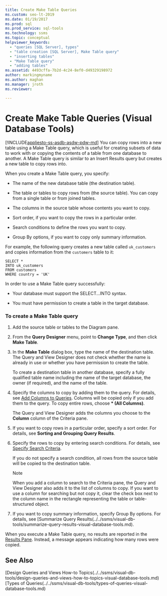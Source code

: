 ```yaml
---
title: Create Make Table Queries
ms.custom: seo-lt-2019
ms.date: 01/19/2017
ms.prod: sql
ms.prod_service: sql-tools
ms.technology: ssms
ms.topic: conceptual
helpviewer_keywords: 
  - "queries [SQL Server], types"
  - "table creation [SQL Server], Make Table query"
  - "inserting tables"
  - "Make Table query"
  - "adding tables"
ms.assetid: 4493cffa-7b2d-4c24-8ef0-d49329198972
author: markingmyname
ms.author: maghan
ms.manager: jroth
ms.reviewer: 

---
```

# Create Make Table Queries (Visual Database Tools)
[!INCLUDE[appliesto-ss-asdb-asdw-pdw-md](../../includes/appliesto-ss-asdb-asdw-pdw-md.md)]
You can copy rows into a new table using a Make Table query, which is useful for creating subsets of data to work with or copying the contents of a table from one database to another. A Make Table query is similar to an Insert Results query but creates a new table to copy rows into.  
  
When you create a Make Table query, you specify:  
  
-   The name of the new database table (the destination table).  
  
-   The table or tables to copy rows from (the source table). You can copy from a single table or from joined tables.  
  
-   The columns in the source table whose contents you want to copy.  
  
-   Sort order, if you want to copy the rows in a particular order.  
  
-   Search conditions to define the rows you want to copy.  
  
-   Group By options, if you want to copy only summary information.  
  
For example, the following query creates a new table called `uk_customers` and copies information from the `customers` table to it:  
  
```  
SELECT *   
INTO uk_customers  
FROM customers  
WHERE country = 'UK'  
```  
  
In order to use a Make Table query successfully:  
  
-   Your database must support the SELECT...INTO syntax.  
  
-   You must have permission to create a table in the target database.  
  
### To create a Make Table query  
  
1.  Add the source table or tables to the Diagram pane.  
  
2.  From the **Query Designer** menu, point to **Change Type**, and then click **Make Table**.  
  
3.  In the **Make Table** dialog box, type the name of the destination table. The Query and View Designer does not check whether the name is already in use or whether you have permission to create the table.  
  
    To create a destination table in another database, specify a fully qualified table name including the name of the target database, the owner (if required), and the name of the table.  
  
4.  Specify the columns to copy by adding them to the query. For details, see [Add Columns to Queries](../../ssms/visual-db-tools/add-columns-to-queries-visual-database-tools.md). Columns will be copied only if you add them to the query. To copy entire rows, choose **&#42; (All Columns)**.  
  
    The Query and View Designer adds the columns you choose to the **Column** column of the Criteria pane.  
  
5.  If you want to copy rows in a particular order, specify a sort order. For details, see **Sorting and Grouping Query Results**.  
  
6.  Specify the rows to copy by entering search conditions. For details, see [Specify Search Criteria](../../ssms/visual-db-tools/specify-search-criteria-visual-database-tools.md).  
  
    If you do not specify a search condition, all rows from the source table will be copied to the destination table.  
  
    > [!NOTE]  
    > When you add a column to search to the Criteria pane, the Query and View Designer also adds it to the list of columns to copy. If you want to use a column for searching but not copy it, clear the check box next to the column name in the rectangle representing the table or table-structured object.  
  
7.  If you want to copy summary information, specify Group By options. For details, see [Summarize Query Results(../../ssms/visual-db-tools/summarize-query-results-visual-database-tools.md).  
  
When you execute a Make Table query, no results are reported in the [Results Pane](../../ssms/visual-db-tools/results-pane-visual-database-tools.md). Instead, a message appears indicating how many rows were copied.  
  
## See Also  
[Design Queries and Views How-to Topics(../../ssms/visual-db-tools/design-queries-and-views-how-to-topics-visual-database-tools.md)  
[Types of Queries(../../ssms/visual-db-tools/types-of-queries-visual-database-tools.md)  
  
